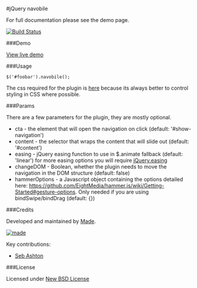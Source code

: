 #jQuery navobile

For full documentation please see the demo page.

[![Build Status](https://travis-ci.org/madebymade/jquery-navobile.png?branch=master)](https://travis-ci.org/madebymade/jquery-navobile)

###Demo

[View live demo](http://madebymade.github.io/jquery-navobile)

###Usage

`$('#foobar').navobile();`

The css required for the plugin is [here](https://raw.github.com/madebymade/jquery-navobile/master/src/jquery.navobile.css) because its always better to control styling in CSS where possible.

###Params

There are a few parameters for the plugin, they are mostly optional.

* cta - the element that will open the navigation on click (default: '#show-navigation')
* content - the selector that wraps the content that will slide out (default: '#content')
* easing - jQuery easing function to use in $.animate fallback (default: 'linear') for more easing options you will require [jQuery.easing](http://gsgd.co.uk/sandbox/jquery/easing/)
* changeDOM - Boolean, whether the plugin needs to move the navigation in the DOM structure (default: false)
* hammerOptions - a Javascript object containing the options detailed here: https://github.com/EightMedia/hammer.js/wiki/Getting-Started#gesture-options. Only needed if you are using bindSwipe/bindDrag (default: {})

###Credits

Developed and maintained by [Made](http://www.madetech.co.uk?ref=github&repo=navobile).

[![made](https://s3-eu-west-1.amazonaws.com/made-assets/googleapps/google-apps.png)](http://www.madetech.co.uk?ref=github&repo=navobile)

Key contributions:

* [Seb Ashton](https://github.com/sebashton)

###License

Licensed under [New BSD License](https://github.com/madebymade/jquery-navobile/blob/master/license.txt)
